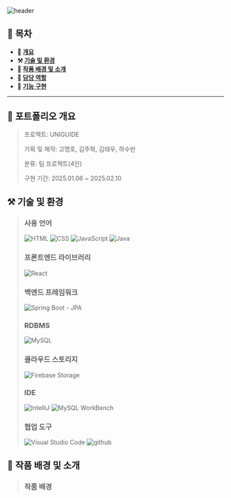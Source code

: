 ![header](https://capsule-render.vercel.app/api?type=waving&color=6053d5&height=200&section=header&text=UNIGUIDE&fontSize=70)

## **📖 목차**

<b>
  
- 📝 [개요](#-포트폴리오-개요)
- ⚒️ [기술 및 환경](#%EF%B8%8F-기술-및-환경)
- 📃 [작품 배경 및 소개](#-작품-배경-및-소개)
- 🍋 [담당 역할](#-역할)
- 🔎 [기능 구현](#-기능-구현)
</b>

---

## **📝 포트폴리오 개요**

> 프로젝트: UNIGUIDE
>  
> 기획 및 제작: 고명호, 김주혁, 김태우, 하수빈
>
> 분류: 팀 프로젝트(4인)
>
> 구현 기간: 2025.01.06 ~ 2025.02.10


## **⚒️ 기술 및 환경**
> ### 사용 언어
> ![HTML](https://img.shields.io/badge/html5-%23E34F26.svg?&style=for-the-badge&logo=html5&logoColor=white)
> ![CSS](https://img.shields.io/badge/CSS3-1572B6?style=for-the-badge&logo=css3&logoColor=white)
> ![JavaScript](https://img.shields.io/badge/JavaScript-F7DF1E?style=for-the-badge&logo=JavaScript&logoColor=white)
> ![Java](https://img.shields.io/badge/Java-ED8B00?style=for-the-badge&logo=openjdk&logoColor=white)
> ### 프론트엔드 라이브러리
> ![React](https://img.shields.io/badge/react-%2361DAFB.svg?&style=for-the-badge&logo=react&logoColor=black)
> ### 백엔드 프레임워크
> ![Spring Boot - JPA](https://img.shields.io/badge/spring-%236DB33F.svg?&style=for-the-badge&logo=spring&logoColor=white)
> ### RDBMS
> ![MySQL](https://img.shields.io/badge/mysql-%234479A1.svg?&style=for-the-badge&logo=mysql&logoColor=white)
> ### 클라우드 스토리지
> ![Firebase Storage](https://img.shields.io/badge/firebase-%23FFCA28.svg?&style=for-the-badge&logo=firebase&logoColor=black)
> ### IDE
> ![IntelliJ](https://img.shields.io/badge/IntelliJ_IDEA-000000.svg?style=for-the-badge&logo=intellij-idea&logoColor=white)
> ![MySQL WorkBench](https://img.shields.io/badge/MySQL%20WorkBench-00000F?style=for-the-badge&logo=mysql&logoColor=white)
> ### 협업 도구
>![Visual Studio Code](https://img.shields.io/badge/Visual_Studio_Code-0078D4?style=for-the-badge&logo=visual%20studio%20code&logoColor=white) ![github](https://img.shields.io/badge/GitHub-100000?style=for-the-badge&logo=github&logoColor=white)

## **📃 작품 배경 및 소개**
> ### 작품 배경
>
> 
